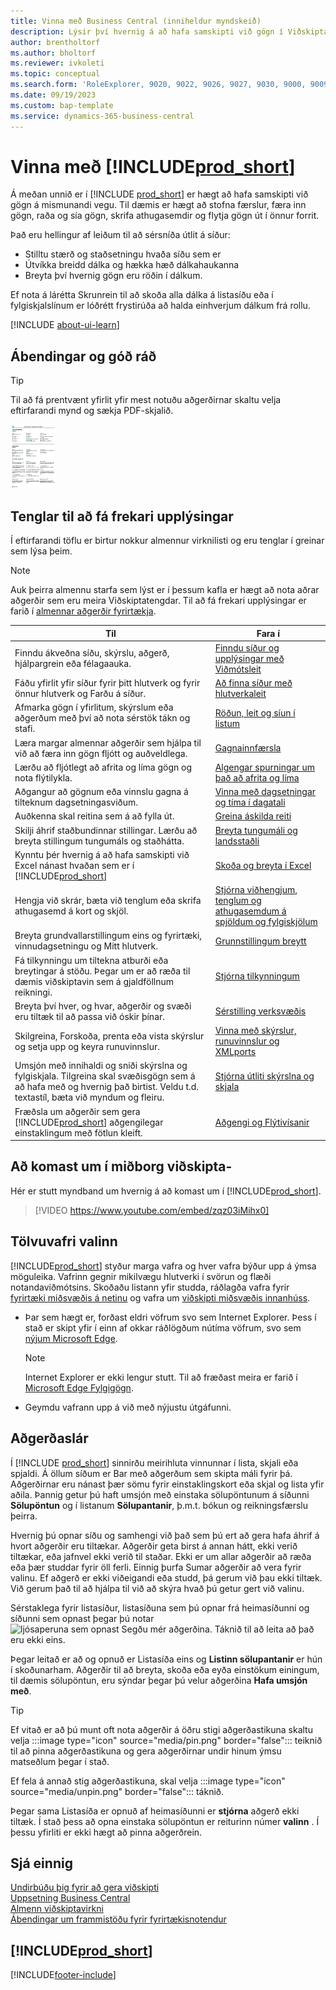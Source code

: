 ```yaml
---
title: Vinna með Business Central (inniheldur myndskeið)
description: Lýsir því hvernig á að hafa samskipti við gögn í Viðskiptamiðinu.
author: brentholtorf
ms.author: bholtorf
ms.reviewer: ivkoleti
ms.topic: conceptual
ms.search.form: 'RoleExplorer, 9020, 9022, 9026, 9027, 9030, 9000, 9009, 9004, 9005, 9024, 9006, 9007, 9010, 9016, 9017'
ms.date: 09/19/2023
ms.custom: bap-template
ms.service: dynamics-365-business-central
---
```

# Vinna með [!INCLUDE[prod_short](includes/prod_short.md)]

Á meðan unnið er í  [!INCLUDE [prod_short](includes/prod_short.md)] er hægt að hafa samskipti við gögn á mismunandi vegu. Til dæmis er hægt að stofna færslur, færa inn gögn, raða og sía gögn, skrifa athugasemdir og flytja gögn út í önnur forrit.

Það eru hellingur af leiðum til að sérsníða útlit á síður: 

* Stilltu stærð og staðsetningu hvaða síðu sem er
* Útvíkka breidd dálka og hækka hæð dálkahaukanna
* Breyta því hvernig gögn eru röðin í dálkum. 

Ef nota á lárétta Skrunrein til að skoða alla dálka á listasíðu eða í fylgiskjalslínum er lóðrétt frystirúða að halda einhverjum dálkum frá rollu.

[!INCLUDE [about-ui-learn](includes/about-ui-learn.md)]

## <a name="cheatsheet"></a>Ábendingar og góð ráð

> [!TIP]
> Til að fá prentvænt yfirlit yfir mest notuðu aðgerðirnar skaltu velja eftirfarandi mynd og sækja PDF-skjalið.
>
> [ ![Tákn fyrir PDF-skrána.](media/cheat_sheet_inline.png) ](media/cheat_sheet.pdf "Tákn sem opnar PDF")

## Tenglar til að fá frekari upplýsingar

Í eftirfarandi töflu er birtur nokkur almennur virknilisti og eru tenglar í greinar sem lýsa þeim.

> [!NOTE]
> Auk þeirra almennu starfa sem lýst er í þessum kafla er hægt að nota aðrar aðgerðir sem eru meira Viðskiptatengdar. Til að fá frekari upplýsingar er farið í  [almennar aðgerðir fyrirtækja](ui-across-business-areas.md).

| Til  | Fara í |
| --- | --- |
|Finndu ákveðna síðu, skýrslu, aðgerð, hjálpargrein eða félagaauka. |[Finndu síður og upplýsingar með Viðmótsleit](ui-search.md) |
|Fáðu yfirlit yfir síður fyrir þitt hlutverk og fyrir önnur hlutverk og Farðu á síður.|[Að finna síður með hlutverkaleit](ui-role-explorer.md)|
|Afmarka gögn í yfirlitum, skýrslum eða aðgerðum með því að nota sérstök tákn og stafi. |[Röðun, leit og síun í listum](ui-enter-criteria-filters.md) |
|Læra margar almennar aðgerðir sem hjálpa til við að færa inn gögn fljótt og auðveldlega.|[Gagnainnfærsla](ui-enter-data.md)|
|Lærðu að fljótlegt að afrita og líma gögn og nota flýtilykla.|[Algengar spurningar um það að afrita og líma](faq-copy-paste.yml)|
|Aðgangur að gögnum eða vinnslu gagna á tilteknum dagsetningasviðum. |[Vinna með dagsetningar og tíma í dagatali](ui-enter-date-ranges.md) |
|Auðkenna skal reitina sem á að fylla út. |[Greina áskilda reiti](ui-mandatory-fields.md) |
|Skilji áhrif staðbundinnar stillingar. Lærðu að breyta stillingum tungumáls og staðhátta.|[Breyta tungumáli og landsstaðli](about-locale-language.md)|
|Kynntu þér hvernig á að hafa samskipti við Excel nánast hvaðan sem er í [!INCLUDE[prod_short](includes/prod_short.md)]|[Skoða og breyta í Excel](across-work-with-excel.md)|
|Hengja við skrár, bæta við tenglum eða skrifa athugasemd á kort og skjöl.|[Stjórna viðhengjum, tenglum og athugasemdum á spjöldum og fylgiskjölum](ui-how-add-link-to-record.md)|
|Breyta grundvallarstillingum eins og fyrirtæki, vinnudagsetningu og Mitt hlutverk. |[Grunnstillingum breytt](ui-change-basic-settings.md) |
|Fá tilkynningu um tiltekna atburði eða breytingar á stöðu. Þegar um er að ræða til dæmis viðskiptavin sem á gjaldföllnum reikningi.|[Stjórna tilkynningum](ui-smart-notifications.md)|
|Breyta því hver, og hvar, aðgerðir og svæði eru tiltæk til að passa við óskir þínar.|[Sérstilling verksvæðis](ui-personalization-user.md) |
|Skilgreina, Forskoða, prenta eða vista skýrslur og setja upp og keyra runuvinnslur.|[Vinna með skýrslur, runuvinnslur og XMLports](ui-work-report.md)|
|Umsjón með innihaldi og sniði skýrslna og fylgiskjala. Tilgreina skal svæðisgögn sem á að hafa með og hvernig það birtist. Veldu t.d. textastíl, bæta við myndum og fleiru.|[Stjórna útliti skýrslna og skjala](ui-manage-report-layouts.md) |
|Fræðsla um aðgerðir sem gera  [!INCLUDE[prod_short](includes/prod_short.md)]  aðgengilegar einstaklingum með fötlun kleift.|[Aðgengi og Flýtivísanir](ui-accessibility.md)|

## Að komast um í miðborg viðskipta-

Hér er stutt myndband um hvernig á að komast um í [!INCLUDE[prod_short](includes/prod_short.md)].

> [!VIDEO https://www.youtube.com/embed/zqz03iMihx0]

## Tölvuvafri valinn

[!INCLUDE[prod_short](includes/prod_short.md)] styður marga vafra og hver vafra býður upp á ýmsa möguleika. Vafrinn gegnir mikilvægu hlutverki í svörun og flæði notandaviðmótsins. Skoðaðu listann yfir studda, ráðlagða vafra fyrir  [fyrirtæki miðsvæðis á netinu](./product-requirements.md)  og vafra um  [viðskipti miðsvæðis innanhúss](/dynamics365/business-central/dev-itpro/deployment/system-requirement-business-central-v15).

- Þar sem hægt er, forðast eldri vöfrum svo sem Internet Explorer. Þess í stað er skipt yfir í einn af okkar ráðlögðum nútíma vöfrum, svo sem  [nýjum Microsoft Edge](https://www.microsoft.com/edge/).  

    > [!NOTE]
    > Internet Explorer er ekki lengur stutt. Til að fræðast meira er farið í  [Microsoft Edge  Fylgigögn](https://support.microsoft.com/hub/4337664/microsoft-edge-help).
- Geymdu vafrann upp á við með nýjustu útgáfunni.

## Aðgerðaslár

Í [!INCLUDE [prod_short](includes/prod_short.md)] sinnirðu meirihluta vinnunnar í lista, skjali eða spjaldi. Á öllum síðum er Bar með aðgerðum sem skipta máli fyrir þá. Aðgerðirnar eru nánast þær sömu fyrir einstaklingskort eða skjal og lista yfir aðila. Þannig getur þú haft umsjón með einstaka sölupöntunum á síðunni **Sölupöntun** og í listanum **Sölupantanir**, þ.m.t. bókun og reikningsfærslu þeirra.  

Hvernig þú opnar síðu og samhengi við það sem þú ert að gera hafa áhrif á hvort aðgerðir eru tiltækar. Aðgerðir geta birst á annan hátt, ekki verið tiltækar, eða jafnvel ekki verið til staðar. Ekki er um allar aðgerðir að ræða eða þær studdar fyrir öll ferli. Einnig þurfa Sumar aðgerðir að vera fyrir valinu. Ef aðgerð er ekki viðeigandi eða studd, þá gerum við þau ekki tiltæk. Við gerum það til að hjálpa til við að skýra hvað þú getur gert við valinu.

Sérstaklega fyrir listasíður, listasíðuna sem þú opnar frá heimasíðunni og síðunni sem opnast þegar þú notar  ![ljósaperuna sem opnast Segðu mér aðgerðina.](media/ui-search/search_small.png "Segðu mér hvað þú vilt gera") Táknið til að leita að það eru ekki eins.  

Þegar leitað er að og opnuð er Listasíða eins og  **Listinn sölupantanir**  er hún í skoðunarham. Aðgerðir til að breyta, skoða eða eyða einstökum einingum, til dæmis sölupöntun, eru sýndar þegar þú velur aðgerðina **Hafa umsjón með**.  

> [!TIP]
> Ef vitað er að þú munt oft nota aðgerðir á öðru stigi aðgerðastikuna skaltu velja  :::image type="icon" source="media/pin.png" border="false":::  teiknið til að pinna aðgerðastikuna og gera aðgerðirnar undir hinum ýmsu matseðlum þegar í stað.
>
> Ef fela á annað stig aðgerðastikuna, skal velja  :::image type="icon" source="media/unpin.png" border="false":::  táknið.

Þegar sama Listasíða er opnuð af heimasíðunni er  **stjórna**  aðgerð ekki tiltæk. Í stað þess að opna einstaka sölupöntun er reiturinn númer  **valinn** . Í þessu yfirliti er ekki hægt að pinna aðgerðrein.  

## Sjá einnig

[Undirbúðu þig fyrir að gera viðskipti](ui-get-ready-business.md)  
[Uppsetning Business Central](setup.md)  
[Almenn viðskiptavirkni](ui-across-business-areas.md)  
[Ábendingar um frammistöðu fyrir fyrirtækisnotendur](/dynamics365/business-central/dev-itpro/performance/performance-users?toc=/dynamics365/business-central/toc.json)

## [!INCLUDE[prod_short](includes/free_trial_md.md)]

[!INCLUDE[footer-include](includes/footer-banner.md)]
